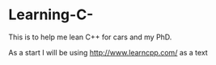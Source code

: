 # Learning-C-

This is to help me lean C++ for cars and my PhD.

As a start I will be using http://www.learncpp.com/ as a text

